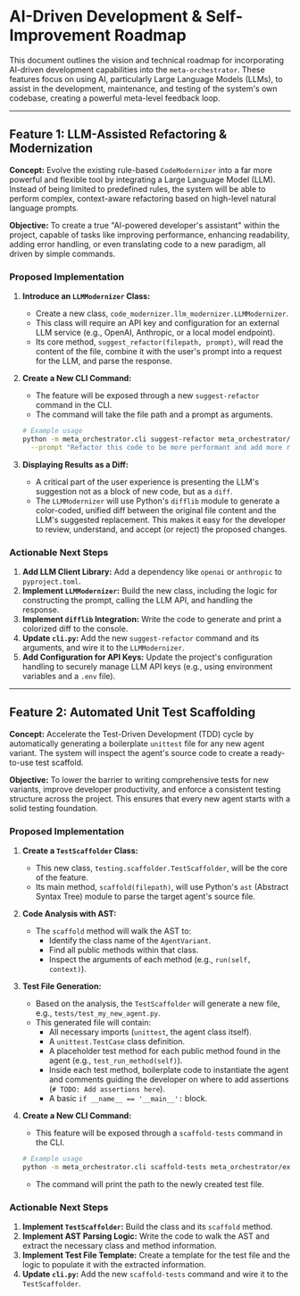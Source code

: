 # AI-Driven Development & Self-Improvement Roadmap

This document outlines the vision and technical roadmap for incorporating AI-driven development capabilities into the `meta-orchestrator`. These features focus on using AI, particularly Large Language Models (LLMs), to assist in the development, maintenance, and testing of the system's own codebase, creating a powerful meta-level feedback loop.

---

## Feature 1: LLM-Assisted Refactoring & Modernization

**Concept:** Evolve the existing rule-based `CodeModernizer` into a far more powerful and flexible tool by integrating a Large Language Model (LLM). Instead of being limited to predefined rules, the system will be able to perform complex, context-aware refactoring based on high-level natural language prompts.

**Objective:** To create a true "AI-powered developer's assistant" within the project, capable of tasks like improving performance, enhancing readability, adding error handling, or even translating code to a new paradigm, all driven by simple commands.

### Proposed Implementation

1.  **Introduce an `LLMModernizer` Class:**
    -   Create a new class, `code_modernizer.llm_modernizer.LLMModernizer`.
    -   This class will require an API key and configuration for an external LLM service (e.g., OpenAI, Anthropic, or a local model endpoint).
    -   Its core method, `suggest_refactor(filepath, prompt)`, will read the content of the file, combine it with the user's prompt into a request for the LLM, and parse the response.

2.  **Create a New CLI Command:**
    -   The feature will be exposed through a new `suggest-refactor` command in the CLI.
    -   The command will take the file path and a prompt as arguments.

    ```bash
    # Example usage
    python -m meta_orchestrator.cli suggest-refactor meta_orchestrator/experiment_hub/scoring.py \
      --prompt "Refactor this code to be more performant and add more robust error handling."
    ```

3.  **Displaying Results as a Diff:**
    -   A critical part of the user experience is presenting the LLM's suggestion not as a block of new code, but as a `diff`.
    -   The `LLMModernizer` will use Python's `difflib` module to generate a color-coded, unified diff between the original file content and the LLM's suggested replacement. This makes it easy for the developer to review, understand, and accept (or reject) the proposed changes.

### Actionable Next Steps

1.  **Add LLM Client Library:** Add a dependency like `openai` or `anthropic` to `pyproject.toml`.
2.  **Implement `LLMModernizer`:** Build the new class, including the logic for constructing the prompt, calling the LLM API, and handling the response.
3.  **Implement `difflib` Integration:** Write the code to generate and print a colorized diff to the console.
4.  **Update `cli.py`:** Add the new `suggest-refactor` command and its arguments, and wire it to the `LLMModernizer`.
5.  **Add Configuration for API Keys:** Update the project's configuration handling to securely manage LLM API keys (e.g., using environment variables and a `.env` file).

---

## Feature 2: Automated Unit Test Scaffolding

**Concept:** Accelerate the Test-Driven Development (TDD) cycle by automatically generating a boilerplate `unittest` file for any new agent variant. The system will inspect the agent's source code to create a ready-to-use test scaffold.

**Objective:** To lower the barrier to writing comprehensive tests for new variants, improve developer productivity, and enforce a consistent testing structure across the project. This ensures that every new agent starts with a solid testing foundation.

### Proposed Implementation

1.  **Create a `TestScaffolder` Class:**
    -   This new class, `testing.scaffolder.TestScaffolder`, will be the core of the feature.
    -   Its main method, `scaffold(filepath)`, will use Python's `ast` (Abstract Syntax Tree) module to parse the target agent's source file.

2.  **Code Analysis with AST:**
    -   The `scaffold` method will walk the AST to:
        -   Identify the class name of the `AgentVariant`.
        -   Find all public methods within that class.
        -   Inspect the arguments of each method (e.g., `run(self, context)`).

3.  **Test File Generation:**
    -   Based on the analysis, the `TestScaffolder` will generate a new file, e.g., `tests/test_my_new_agent.py`.
    -   This generated file will contain:
        -   All necessary imports (`unittest`, the agent class itself).
        -   A `unittest.TestCase` class definition.
        -   A placeholder test method for each public method found in the agent (e.g., `test_run_method(self)`).
        -   Inside each test method, boilerplate code to instantiate the agent and comments guiding the developer on where to add assertions (`# TODO: Add assertions here`).
        -   A basic `if __name__ == '__main__':` block.

4.  **Create a New CLI Command:**
    -   This feature will be exposed through a `scaffold-tests` command in the CLI.

    ```bash
    # Example usage
    python -m meta_orchestrator.cli scaffold-tests meta_orchestrator/experiment_hub/variants/my_new_agent.py
    ```
    -   The command will print the path to the newly created test file.

### Actionable Next Steps

1.  **Implement `TestScaffolder`:** Build the class and its `scaffold` method.
2.  **Implement AST Parsing Logic:** Write the code to walk the AST and extract the necessary class and method information.
3.  **Implement Test File Template:** Create a template for the test file and the logic to populate it with the extracted information.
4.  **Update `cli.py`:** Add the new `scaffold-tests` command and wire it to the `TestScaffolder`.